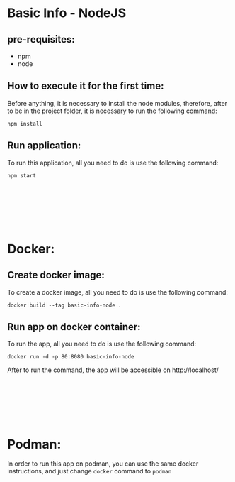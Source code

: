 Basic Info - NodeJS
======

pre-requisites:
--------
* npm
* node

How to execute it for the first time:
--------
Before anything, it is necessary to install the node modules, therefore, after to be in the project folder, it is necessary to run the following command:
```
npm install
```

Run application:
--------
To run this application, all you need to do is use the following command:
```
npm start
```

\
\
\
Docker:
======
Create docker image:
--------
To create a docker image, all you need to do is use the following command:
```
docker build --tag basic-info-node .
```

Run app on docker container:
--------
To run the app, all you need to do is use the following command:
```
docker run -d -p 80:8080 basic-info-node
```
After to run the command, the app will be accessible on http://localhost/

\
\
\
Podman:
======

In order to run this app on podman, you can use the same docker instructions, and just change `docker` command to `podman`